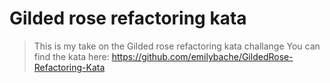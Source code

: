 # Gilded rose refactoring kata

> This is my take on the Gilded rose refactoring kata challange
> You can find the kata here: https://github.com/emilybache/GildedRose-Refactoring-Kata
